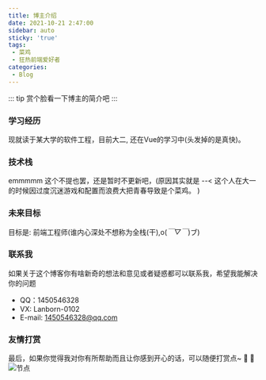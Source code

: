 ```yaml
---
title: 博主介绍
date: 2021-10-21 2:47:00
sidebar: auto
sticky: 'true'
tags:
 - 菜鸡
 - 狂热前端爱好者
categories:
 - Blog
---
```


::: tip
赏个脸看一下博主的简介吧
:::

### 学习经历
现就读于某大学的软件工程，目前大二, 还在Vue的学习中(头发掉的是真快)。
### 技术栈
emmmmm  这个不提也罢，还是暂时不更新吧，(原因其实就是 --< 这个人在大一的时候因过度沉迷游戏和配置而浪费大把青春导致是个菜鸡。 )
### 未来目标
目标是: 前端工程师(谁内心深处不想称为全栈(干),o(*￣▽￣*)ブ)
### 联系我

如果关于这个博客你有啥新奇的想法和意见或者疑惑都可以联系我，希望我能解决你的问题
- QQ：1450546328
- VX: Lanborn-0102
- E-mail: 1450546328@qq.com

### 友情打赏
最后，如果你觉得我对你有所帮助而且让你感到开心的话，可以随便打赏点~ :lemon: :pineapple: 
![节点](./Collection.png)